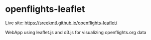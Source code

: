# openflights-leaflet
Live site: https://sreekmtl.github.io/openflights-leaflet/

WebApp using leaflet.js and d3.js for visualizing openflights.org data
